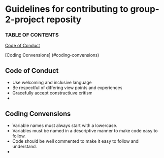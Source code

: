 # Guidelines for contributing to group-2-project reposity 

### TABLE OF CONTENTS

[Code of Conduct](#code-of-conduct)

[Coding Convensions] (#coding-convensions)

## Code of Conduct

* Use welcoming and inclusive language
* Be respectful of differing view points and experiences
* Gracefully accept constructiuve critism
* 


## Coding Convensions 

* Variable names must always start with a lowercase. 
* Variables must be named in a descriptive manner to make code easy to follow.
* Code should be well commented to make it easy to follow and understand.
* 


 
